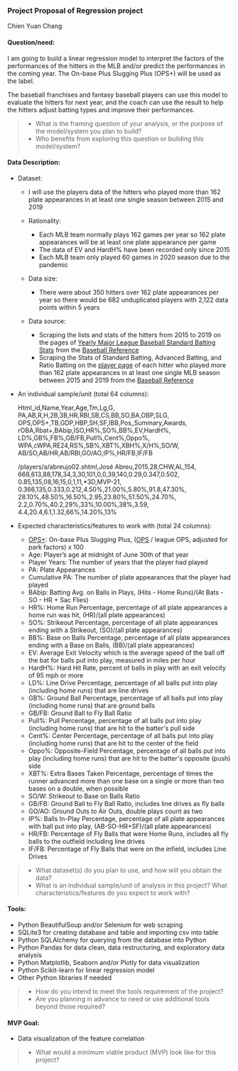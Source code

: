 ### Project Proposal of Regression project
Chien Yuan Chang
#### Question/need:
I am going to build a linear regression model to interpret the factors of the performances of the hitters in the MLB and/or predict the performances in the coming year. The On-base Plus Slugging Plus (OPS+) will be used as the label.

The baseball franchises and fantasy baseball players can use this model to evaluate the hitters for next year, and the coach can use the result to help the hitters adjust batting types and improve their performances.

>* What is the framing question of your analysis, or the purpose of the model/system you plan to build? 
>* Who benefits from exploring this question or building this model/system?

#### Data Description:
* Dataset: 
  * I will use the players data of the hitters who played more than 162 plate appearances in at least one single season between 2015 and 2019
 
  * Rationality: 
      *  Each MLB team normally plays 162 games per year so 162 plate appearances will be at least one plate appearance per game
      *  The data of EV and HardH% have been recorded only since 2015
      *  Each MLB team only played 60 games in 2020 season due to the pandemic
  * Data size: 
      * There were about 350 hitters over 162 plate appearances per year so there would be 682 unduplicated players with 2,122 data points within 5 years
  * Data source:
      * Scraping the lists and stats of the hitters from 2015 to 2019 on the pages of [Yearly Major League Baseball Standard Batting Stats](https://www.baseball-reference.com/leagues/majors/2019-standard-batting.shtml) from the [Baseball Reference](https://www.baseball-reference.com/) 
      * Scraping the Stats of Standard Batting, Advanced Batting, and Ratio Batting on the [player page](https://www.baseball-reference.com/players/) of each hitter who played more than 162 plate appearances in at least one single MLB season between 2015 and 2019 from the [Baseball Reference](https://www.baseball-reference.com/) 
 
* An individual sample/unit (total 64 columns):

	Html\_id,Name,Year,Age,Tm,Lg,G,  
	PA,AB,R,H,2B,3B,HR,RBI,SB,CS,BB,SO,BA,OBP,SLG,  
	OPS,OPS+,TB,GDP,HBP,SH,SF,IBB,Pos\_Summary,Awards,  
	rOBA,Rbat+,BAbip,ISO,HR%,SO%,BB%,EV,HardH%,  
	LD%,GB%,FB%,GB/FB,Pull%,Cent%,Oppo%,  
	WPA,cWPA,RE24,RS%,SB%,XBT%,XBH%,X/H%,SO/W,  
	AB/SO,AB/HR,AB/RBI,GO/AO,IP%,HR/FB,IF/FB
	
	/players/a/abreujo02.shtml,José Abreu,2015,28,CHW,AL,154,  
	668,613,88,178,34,3,30,101,0,0,39,140,0.29,0.347,0.502,  
	0.85,135,08,16,15,0,1,11,*3D,MVP-21,  
	0.366,135,0.333,0.212,4.50%,21.00%,5.80%,91.8,47.30%,  
	28.10%,48.50%,16.50%,2.95,23.80%,51.50%,24.70%,  
	2.2,0.70%,40.2,29%,33%,10.00%,38%,3.59,  
	4.4,20.4,6.1,1.32,66%,14.20%,13% 

* Expected characteristics/features to work with (total 24 columns):
  * [OPS+](https://www.mlb.com/glossary/advanced-stats/on-base-plus-slugging-plus): On-base Plus Slugging Plus, ([OPS](https://www.mlb.com/glossary/standard-stats/on-base-plus-slugging) / league OPS, adjusted for park factors) x 100
  * Age: Player’s age at midnight of June 30th of that year
  * Player Years: The number of years that the player had played 
  * PA: Plate Appearances
  * Cumulative PA: The number of plate appearances that the player had played
  * BAbip: Batting Avg. on Balls in Plays, (Hits - Home Runs)/(At Bats - SO - HR + Sac Flies)
  * HR%: Home Run Percentage, percentage of all plate appearances a home run was hit, (HR)/(all plate appearances)
  * SO%: Strikeout Percentage, percentage of all plate appearances ending with a Strikeout, (SO)/(all plate appearances)
  * BB%: Base on Balls Percentage, percentage of all plate appearances ending with a Base on Balls, (BB)/(all plate appearances)
  * EV: Average Exit Velocity which is the average speed of the ball off the bat for balls put into play, measured in miles per hour
  * HardH%: Hard Hit Rate, percent of balls in play with an exit velocity of 95 mph or more
  * LD%: Line Drive Percentage, percentage of all balls put into play (including home runs) that are line drives
  * GB%: Ground Ball Percentage, percentage of all balls put into play (including home runs) that are ground balls
  * GB/FB: Ground Ball to Fly Ball Ratio
  * Pull%: Pull Percentage, percentage of all balls put into play (including home runs) that are hit to the batter's pull side
  * Cent%: Center Percentage, percentage of all balls put into play (including home runs) that are hit to the center of the field
  * Oppo%: Opposite-Field Percentage, percentage of all balls put into play (including home runs) that are hit to the batter's opposite (push) side
  * XBT%: Extra Bases Taken Percentage, percentage of times the runner advanced more than one base on a single or more than two bases on a double, when possible
  * SO/W: Strikeout to Base on Balls Ratio
  * GB/FB: Ground Ball to Fly Ball Ratio, includes line drives as fly balls
  * GO/AO: Ground Outs to Air Outs, double plays count as two
  * IP%: Balls In-Play Percentage, percentage of all plate appearances with ball put into play, (AB-SO-HR+SF)/(all plate appearances)
  * HR/FB: Percentage of Fly Balls that were Home Runs, includes all fly balls to the outfield including line drives
  * IF/FB: Percentage of Fly Balls that were on the infield, includes Line Drives


>* What dataset(s) do you plan to use, and how will you obtain the data?
>* What is an individual sample/unit of analysis in this project? What characteristics/features do you expect to work with?

#### Tools:
* Python BeautifulSoup and/or Selenium for web scraping
* SQLite3 for creating database and table and importing csv into table
* Python SQLAlchemy for querying from the database into Python
* Python Pandas for data clean, data restructuring, and exploratory data analysis
* Python Matplotlib, Seaborn and/or Plotly for data visualization
* Python Scikit-learn for linear regression model
* Other Python libraries if needed

>* How do you intend to meet the tools requirement of the project? 
>* Are you planning in advance to need or use additional tools beyond those required?

#### MVP Goal:
* Data visualization of the feature correlation

>* What would a minimum viable product (MVP) look like for this project?
